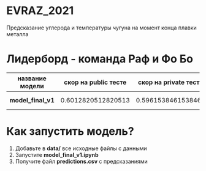 # EVRAZ_2021
Предсказание углерода и температуры чугуна на момент конца плавки металла

# Лидерборд - команда Раф и Фо Бо

|название модели|скор на public тесте         |скор на private тесте|рейтинг|
|---------------|-----------------------------|---------------------|---------------|
|**model_final_v1** |0.6012820512820513           |0.5961538461538461   |12 из 65|


# Как запустить модель?
1. Добавьте в **data/** все исходные файлы с данными 
2. Запустите **model_final_v1.ipynb**
3. Получите файл **predictions.csv** с предсказаниями
